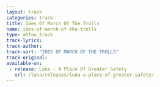 ```yaml
---
layout: track
categories: track
title: Ides Of March Of The Trolls
name: ides-of-march-of-the-trolls
type: ahfow_track
track-lyrics: 
track-author: 
track-sort: "IDES OF MARCH OF THE TROLLS"
track-original: 
available-on:
 - release: Luna - A Place Of Greater Safety
   url: /luna/releases/luna-a-place-of-greater-safety/
---
```

